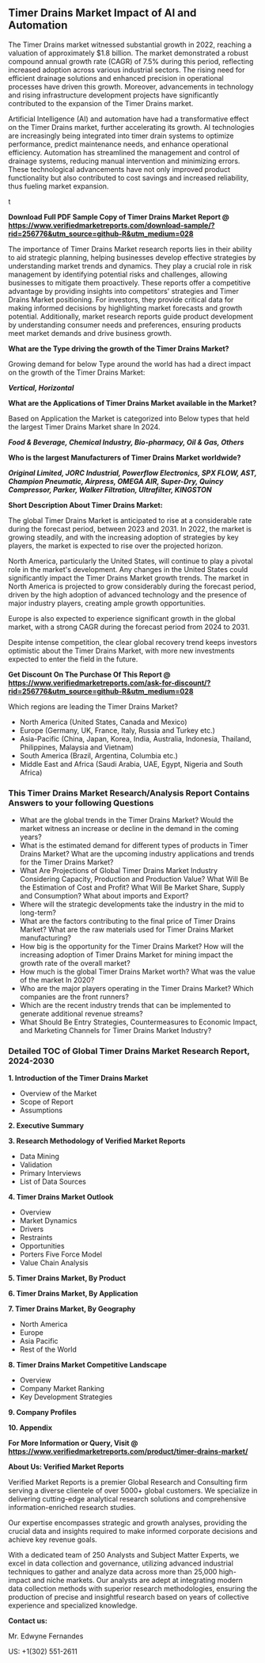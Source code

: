 <h2>Timer Drains Market Impact of AI and Automation</h2><p>The Timer Drains market witnessed substantial growth in 2022, reaching a valuation of approximately $1.8 billion. The market demonstrated a robust compound annual growth rate (CAGR) of 7.5% during this period, reflecting increased adoption across various industrial sectors. The rising need for efficient drainage solutions and enhanced precision in operational processes have driven this growth. Moreover, advancements in technology and rising infrastructure development projects have significantly contributed to the expansion of the Timer Drains market.</p><p>Artificial Intelligence (AI) and automation have had a transformative effect on the Timer Drains market, further accelerating its growth. AI technologies are increasingly being integrated into timer drain systems to optimize performance, predict maintenance needs, and enhance operational efficiency. Automation has streamlined the management and control of drainage systems, reducing manual intervention and minimizing errors. These technological advancements have not only improved product functionality but also contributed to cost savings and increased reliability, thus fueling market expansion.</p>t</p><p id="" class=""><strong>Download Full PDF Sample Copy of Timer Drains Market Report @ <a href="https://www.verifiedmarketreports.com/download-sample/?rid=256776&utm_source=github-R&utm_medium=028" target="_blank">https://www.verifiedmarketreports.com/download-sample/?rid=256776&utm_source=github-R&utm_medium=028</a></strong></p><p>The importance of&nbsp;Timer Drains Market research reports lies in their ability to aid strategic planning, helping businesses develop effective strategies by understanding market trends and dynamics. They play a crucial role in risk management by identifying potential risks and challenges, allowing businesses to mitigate them proactively. These reports offer a competitive advantage by providing insights into competitors' strategies and Timer Drains Market positioning. For investors, they provide critical data for making informed decisions by highlighting market forecasts and growth potential. Additionally, market research reports guide product development by understanding consumer needs and preferences, ensuring products meet market demands and drive business growth.</p><p><strong>What are the&nbsp;Type driving the growth of the Timer Drains Market?</strong></p><p id="" class="">Growing demand for below Type around the world has had a direct impact on the growth of the Timer Drains Market:</p><em><strong>Vertical, Horizontal</strong></em></p><strong>What are the&nbsp;Applications&nbsp;of Timer Drains Market available in the Market?</strong></p><p id="" class="">Based on Application the Market is categorized into Below types that held the largest Timer Drains Market share In 2024.</p><em><strong>Food & Beverage, Chemical Industry, Bio-pharmacy, Oil & Gas, Others</strong></em></p><strong>Who is the largest Manufacturers of Timer Drains Market worldwide?</strong></p><p><em><strong>Original Limited, JORC Industrial, Powerflow Electronics, SPX FLOW, AST, Champion Pneumatic, Airpress, OMEGA AIR, Super-Dry, Quincy Compressor, Parker, Walker Filtration, Ultrafilter, KINGSTON</strong></em></p><p id="" class=""><strong>Short Description About Timer Drains Market:</strong></p><p>The global Timer Drains Market is anticipated to rise at a considerable rate during the forecast period, between 2023 and 2031. In 2022, the market is growing steadily, and with the increasing adoption of strategies by key players, the market is expected to rise over the projected horizon.</p><p>North America, particularly the United States, will continue to play a pivotal role in the market's development. Any changes in the United States could significantly impact the Timer Drains Market growth trends. The market in North America is projected to grow considerably during the forecast period, driven by the high adoption of advanced technology and the presence of major industry players, creating ample growth opportunities.</p><p>Europe is also expected to experience significant growth in the global market, with a strong CAGR during the forecast period from 2024 to 2031.</p><p>Despite intense competition, the clear global recovery trend keeps investors optimistic about the Timer Drains Market, with more new investments expected to enter the field in the future.</p><p id="" class=""><strong>Get Discount On The Purchase Of This Report @ <a href="https://www.verifiedmarketreports.com/ask-for-discount/?rid=256776&utm_source=github-R&utm_medium=028" target="_blank">https://www.verifiedmarketreports.com/ask-for-discount/?rid=256776&utm_source=github-R&utm_medium=028</a></strong></p>Which regions are leading the Timer Drains Market?</p><ul><li>North America (United States, Canada and Mexico)</li><li>Europe (Germany, UK, France, Italy, Russia and Turkey etc.)</li><li>Asia-Pacific (China, Japan, Korea, India, Australia, Indonesia, Thailand, Philippines, Malaysia and Vietnam)</li><li>South America (Brazil, Argentina, Columbia etc.)</li><li>Middle East and Africa (Saudi Arabia, UAE, Egypt, Nigeria and South Africa)</li></ul><h3 id="" class="">This Timer Drains Market Research/Analysis Report Contains Answers to your following Questions</h3><ul><li>What are the global trends in the Timer Drains Market? Would the market witness an increase or decline in the demand in the coming years?</li><li>What is the estimated demand for different types of products in Timer Drains Market? What are the upcoming industry applications and trends for the Timer Drains Market?</li><li>What Are Projections of Global Timer Drains Market Industry Considering Capacity, Production and Production Value? What Will Be the Estimation of Cost and Profit? What Will Be Market Share, Supply and Consumption? What about imports and Export?</li><li>Where will the strategic developments take the industry in the mid to long-term?</li><li>What are the factors contributing to the final price of Timer Drains Market? What are the raw materials used for Timer Drains Market manufacturing?</li><li>How big is the opportunity for the Timer Drains Market? How will the increasing adoption of Timer Drains Market for mining impact the growth rate of the overall market?</li><li>How much is the global Timer Drains Market worth? What was the value of the market In 2020?</li><li>Who are the major players operating in the Timer Drains Market? Which companies are the front runners?</li><li>Which are the recent industry trends that can be implemented to generate additional revenue streams?</li><li>What Should Be Entry Strategies, Countermeasures to Economic Impact, and Marketing Channels for Timer Drains Market Industry?</li></ul><h3 id="" class="">Detailed TOC of Global Timer Drains Market Research Report, 2024-2030</h3><p id="" class=""><strong>1. Introduction of the Timer Drains Market</strong></p><ul><li>Overview of the Market</li><li>Scope of Report</li><li>Assumptions</li></ul><p id="" class=""><strong>2. Executive Summary</strong></p><p id="" class=""><strong>3. Research Methodology of Verified Market Reports</strong></p><ul><li>Data Mining</li><li>Validation</li><li>Primary Interviews</li><li>List of Data Sources</li></ul><p id="" class=""><strong>4. Timer Drains Market Outlook</strong></p><ul><li>Overview</li><li>Market Dynamics</li><li>Drivers</li><li>Restraints</li><li>Opportunities</li><li>Porters Five Force Model</li><li>Value Chain Analysis</li></ul><p id="" class=""><strong>5. Timer Drains Market, By Product</strong></p><p id="" class=""><strong>6. Timer Drains Market, By Application</strong></p><p id="" class=""><strong>7. Timer Drains Market, By Geography</strong></p><ul><li>North America</li><li>Europe</li><li>Asia Pacific</li><li>Rest of the World</li></ul><p id="" class=""><strong>8. Timer Drains Market Competitive Landscape</strong></p><ul><li>Overview</li><li>Company Market Ranking</li><li>Key Development Strategies</li></ul><p id="" class=""><strong>9. Company Profiles</strong></p><p id="" class=""><strong>10. Appendix</strong></p><p id="" class=""><strong>For More Information or Query, Visit @ <a href="https://www.verifiedmarketreports.com/product/timer-drains-market/" target="_blank">https://www.verifiedmarketreports.com/product/timer-drains-market/</a></strong></p><p id="" class=""><strong>About Us: Verified Market Reports</strong></p><p id="" class="">Verified Market Reports is a premier Global Research and Consulting firm serving a diverse clientele of over 5000+ global customers. We specialize in delivering cutting-edge analytical research solutions and comprehensive information-enriched research studies.</p><p id="" class="">Our expertise encompasses strategic and growth analyses, providing the crucial data and insights required to make informed corporate decisions and achieve key revenue goals.</p><p id="" class="">With a dedicated team of 250 Analysts and Subject Matter Experts, we excel in data collection and governance, utilizing advanced industrial techniques to gather and analyze data across more than 25,000 high-impact and niche markets. Our analysts are adept at integrating modern data collection methods with superior research methodologies, ensuring the production of precise and insightful research based on years of collective experience and specialized knowledge.</p><p id="" class=""><strong>Contact us:</strong></p><p id="" class="">Mr. Edwyne Fernandes</p><p id="" class="">US: +1(302) 551-2611</p>